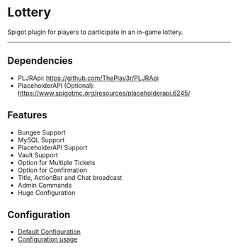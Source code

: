 
# Lottery  
Spigot plugin for players to participate in an in-game lottery.
  
----  
  
## Dependencies  
- PLJRApi: https://github.com/ThePlay3r/PLJRApi
- PlaceholderAPI (Optional): https://www.spigotmc.org/resources/placeholderapi.6245/
  
## Features
- Bungee Support
- MySQL Support
- PlaceholderAPI Support
- Vault Support
- Option for Multiple Tickets
- Option for Confirmation
- Title, ActionBar and Chat broadcast
- Admin Commands
- Huge Configuration
  
## Configuration
- [Default Configuration](https://github.com/ThePlay3r/Lottery/blob/master/src/main/resources/config.yml)
- [Configuration usage](https://github.com/ThePlay3r/PLJRApi/blob/master/README.md)
